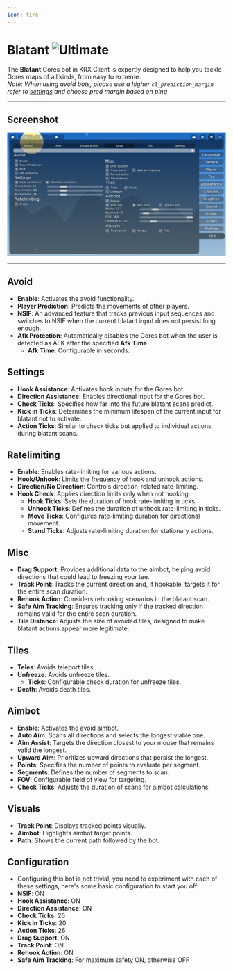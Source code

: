 ```yaml
---
icon: fire
---
```


# Blatant ![Ultimate](https://img.shields.io/badge/Ultimate-%23f76d6d?style=flat-square)
The **Blatant** Gores bot in KRX Client is expertly designed to help you tackle Gores maps of all kinds, from easy to extreme.  
*Note: When using avoid bots, please use a higher `cl_prediction_margin` refer to [settings](../settings.md) and choose pred margin based on ping*

---

## **Screenshot**
![Blatant Menu](https://raw.githubusercontent.com/Krixx1337/krxclient-docs/refs/heads/main/images/blatant-menu.png)

---

## **Avoid**
- **Enable**: Activates the avoid functionality.
- **Player Prediction**: Predicts the movements of other players.
- **NSIF**: An advanced feature that tracks previous input sequences and switches to NSIF when the current blatant input does not persist long enough.
- **Afk Protection**: Automatically disables the Gores bot when the user is detected as AFK after the specified **Afk Time**.
  - **Afk Time**: Configurable in seconds.

## **Settings**
- **Hook Assistance**: Activates hook inputs for the Gores bot.
- **Direction Assistance**: Enables directional input for the Gores bot.
- **Check Ticks**: Specifies how far into the future blatant scans predict.
- **Kick in Ticks**: Determines the minimum lifespan of the current input for blatant not to activate.
- **Action Ticks**: Similar to check ticks but applied to individual actions during blatant scans.

## **Ratelimiting**
- **Enable**: Enables rate-limiting for various actions.
- **Hook/Unhook**: Limits the frequency of hook and unhook actions.
- **Direction/No Direction**: Controls direction-related rate-limiting.
- **Hook Check**: Applies direction limits only when not hooking.
  - **Hook Ticks**: Sets the duration of hook rate-limiting in ticks.
  - **Unhook Ticks**: Defines the duration of unhook rate-limiting in ticks.
  - **Move Ticks**: Configures rate-limiting duration for directional movement.
  - **Stand Ticks**: Adjusts rate-limiting duration for stationary actions.

## **Misc**
- **Drag Support**: Provides additional data to the aimbot, helping avoid directions that could lead to freezing your tee.
- **Track Point**: Tracks the current direction and, if hookable, targets it for the entire scan duration.
- **Rehook Action**: Considers rehooking scenarios in the blatant scan.
- **Safe Aim Tracking**: Ensures tracking only if the tracked direction remains valid for the entire scan duration.
- **Tile Distance**: Adjusts the size of avoided tiles, designed to make blatant actions appear more legitimate.

## **Tiles**
- **Teles**: Avoids teleport tiles.
- **Unfreeze**: Avoids unfreeze tiles.
  - **Ticks**: Configurable check duration for unfreeze tiles.
- **Death**: Avoids death tiles.

## **Aimbot**
- **Enable**: Activates the avoid aimbot.
- **Auto Aim**: Scans all directions and selects the longest viable one.
- **Aim Assist**: Targets the direction closest to your mouse that remains valid the longest.
- **Upward Aim**: Prioritizes upward directions that persist the longest.
- **Points**: Specifies the number of points to evaluate per segment.
- **Segments**: Defines the number of segments to scan.
- **FOV**: Configurable field of view for targeting.
- **Check Ticks**: Adjusts the duration of scans for aimbot calculations.

## **Visuals**
- **Track Point**: Displays tracked points visually.
- **Aimbot**: Highlights aimbot target points.
- **Path**: Shows the current path followed by the bot.

## **Configuration**
- Configuring this bot is not trivial, you need to experiment with each of these settings, here's some basic configuration to start you off:
- **NSIF**: ON
- **Hook Assistance**: ON
- **Direction Assistance**: ON
- **Check Ticks**: 26
- **Kick in Ticks**: 20
- **Action Ticks**: 26
- **Drag Support**: ON
- **Track Point**: ON
- **Rehook Action**: ON
- **Safe Aim Tracking**: For maximum safety ON, otherwise OFF
